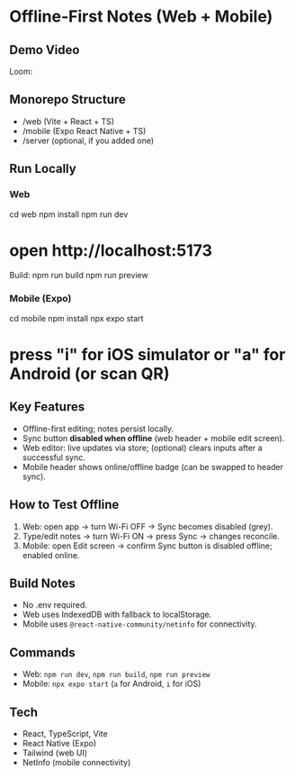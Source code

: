 # Offline-First Notes (Web + Mobile)

## Demo Video
Loom: <link>

## Monorepo Structure
- /web (Vite + React + TS)
- /mobile (Expo React Native + TS)
- /server (optional, if you added one)

## Run Locally

### Web
cd web
npm install
npm run dev
# open http://localhost:5173

Build:
npm run build
npm run preview

### Mobile (Expo)
cd mobile
npm install
npx expo start
# press "i" for iOS simulator or "a" for Android (or scan QR)

## Key Features
- Offline-first editing; notes persist locally.
- Sync button **disabled when offline** (web header + mobile edit screen).
- Web editor: live updates via store; (optional) clears inputs after a successful sync.
- Mobile header shows online/offline badge (can be swapped to header sync).

## How to Test Offline
1) Web: open app → turn Wi-Fi OFF → Sync becomes disabled (grey).
2) Type/edit notes → turn Wi-Fi ON → press Sync → changes reconcile.
3) Mobile: open Edit screen → confirm Sync button is disabled offline; enabled online.

## Build Notes
- No .env required.
- Web uses IndexedDB with fallback to localStorage.
- Mobile uses `@react-native-community/netinfo` for connectivity.

## Commands
- Web: `npm run dev`, `npm run build`, `npm run preview`
- Mobile: `npx expo start` (`a` for Android, `i` for iOS)

## Tech
- React, TypeScript, Vite
- React Native (Expo)
- Tailwind (web UI)
- NetInfo (mobile connectivity)
